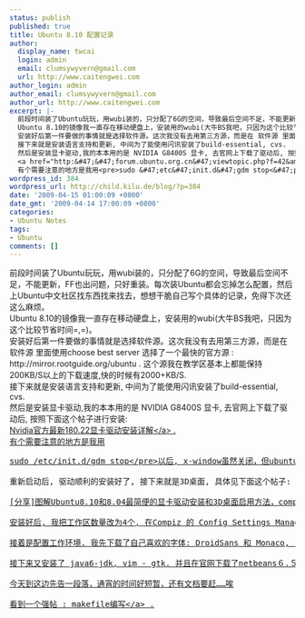 ```yaml
---
status: publish
published: true
title: Ubuntu 8.10 配置记录
author:
  display_name: twcai
  login: admin
  email: clumsywyvern@gmail.com
  url: http://www.caitengwei.com
author_login: admin
author_email: clumsywyvern@gmail.com
author_url: http://www.caitengwei.com
excerpt: |-
  前段时间装了Ubuntu玩玩，用wubi装的，只分配了6G的空间，导致最后空间不足，不能更新，FF也出问题，只好重装。每次装Ubuntu都会忘掉怎么配置，然后上Ubuntu中文社区找东西找来找去，想想干脆自己写个具体的记录，免得下次还这么麻烦。
  Ubuntu 8.10的镜像我一直存在移动硬盘上，安装用的wubi(大牛BS我吧，只因为这个比较节省时间=,=)。
  安装好后第一件要做的事情就是选择软件源。这次我没有去用第三方源，而是在 软件源 里面使用choose best server 选择了一个最快的官方源 : http:&#47;&#47;mirror.rootguide.org&#47;ubuntu . 这个源我在教学区基本上都能保持200KB&#47;S以上的下载速度,快的时候有2000+KB&#47;S.
  接下来就是安装语言支持和更新, 中间为了能使用闪讯安装了build-essential, cvs.
  然后是安装显卡驱动,我的本本用的是 NVIDIA G8400S 显卡, 去官网上下载了驱动后, 按照下面这个帖子进行安装:
  <a href="http:&#47;&#47;forum.ubuntu.org.cn&#47;viewtopic.php?f=42&amp;t=180313&amp;sid=f7aea4db4055280490571b470b8394e0" target="_blank">Nvidia官方最新180.22显卡驱动安装详解<&#47;a> .
  有个需要注意的地方是我用<pre>sudo &#47;etc&#47;init.d&#47;gdm stop<&#47;pre>以后, x-window虽然关闭，但ubuntu并不会自动进入命令行的终端. 而是需要按 ctrl + alt + f1 组合建, 启动终端.
wordpress_id: 384
wordpress_url: http://child.kilu.de/blog/?p=384
date: '2009-04-15 01:00:09 +0800'
date_gmt: '2009-04-14 17:00:09 +0800'
categories:
- Ubuntu Notes
tags:
- Ubuntu
comments: []
---
```

<p>前段时间装了Ubuntu玩玩，用wubi装的，只分配了6G的空间，导致最后空间不足，不能更新，FF也出问题，只好重装。每次装Ubuntu都会忘掉怎么配置，然后上Ubuntu中文社区找东西找来找去，想想干脆自己写个具体的记录，免得下次还这么麻烦。<br />
Ubuntu 8.10的镜像我一直存在移动硬盘上，安装用的wubi(大牛BS我吧，只因为这个比较节省时间=,=)。<br />
安装好后第一件要做的事情就是选择软件源。这次我没有去用第三方源，而是在 软件源 里面使用choose best server 选择了一个最快的官方源 : http:&#47;&#47;mirror.rootguide.org&#47;ubuntu . 这个源我在教学区基本上都能保持200KB&#47;S以上的下载速度,快的时候有2000+KB&#47;S.<br />
接下来就是安装语言支持和更新, 中间为了能使用闪讯安装了build-essential, cvs.<br />
然后是安装显卡驱动,我的本本用的是 NVIDIA G8400S 显卡, 去官网上下载了驱动后, 按照下面这个帖子进行安装:<br />
<a href="http:&#47;&#47;forum.ubuntu.org.cn&#47;viewtopic.php?f=42&amp;t=180313&amp;sid=f7aea4db4055280490571b470b8394e0" target="_blank">Nvidia官方最新180.22显卡驱动安装详解<&#47;a> .<br />
有个需要注意的地方是我用
<pre>sudo &#47;etc&#47;init.d&#47;gdm stop<&#47;pre>以后, x-window虽然关闭，但ubuntu并不会自动进入命令行的终端. 而是需要按 ctrl + alt + f1 组合建, 启动终端.<a id="more"></a><a id="more-384"></a><br />
重新启动后, 驱动顺利的安装好了, 接下来就是3D桌面, 具体见下面这个帖子:<br />
<a href="http:&#47;&#47;forum.ubuntu.org.cn&#47;viewtopic.php?f=94&t=140531" target="_blank">[分享]图解Ubuntu8.10和8.04最简便的显卡驱动安装和3D桌面启用方法，compiz fusion常见问题解答<&#47;a><br />
安装好后, 我把工作区数量改为4个, 在Compiz 的 Config Settings Manager里开了3D窗口等若干个特效, 运行还蛮顺畅的.<br />
接着是配置工作环境. 我先下载了自己喜欢的字体: DroidSans 和 Monaco, 复制到 &#47;usr&#47;share&#47;fonts&#47;truetype 文件夹下. 然后到 系统->外观->字体 下修改好字体的设置. 这里有一个问题, 就是Monaco在终端下字母间间距很宽, 到Ubuntu中文社区上查询仍然无法解决, 继续探索&hellip;&hellip;<br />
接下来又安装了 java6-jdk, vim - gtk. 并且在官网下载了netbeans６.５, 这些软件安装得都很顺利。配置gvim见下贴：<a href="http:&#47;&#47;wiki.ubuntu.org.cn&#47;Gvim%E7%9A%84%E5%AE%89%E8%A3%85%E5%8F%8A%E9%85%8D%E7%BD%AE" target="_blank">Gvim的安装及配置<&#47;a> . 我自己早已写好一个配色方案，只是现在还不知道如何在gvim中添加配色文件。这边还有一个比较严重的问题：netbeans的中文不能准确显示，google了下说是jre缺少中文字体造成的，但使用了几个解决方案都无效。<br />
今天到这边先告一段落，通宵的时间好短暂，还有文档要赶&hellip;&hellip;唉<br />
看到一个强帖 : <a href="http:&#47;&#47;wiki.ubuntu.org.cn&#47;index.php?title=%E8%B7%9F%E6%88%91%E4%B8%80%E8%B5%B7%E5%86%99Makefile:MakeFile%E4%BB%8B%E7%BB%8D&variant=zh-cn">makefile编写<&#47;a> .</p>
